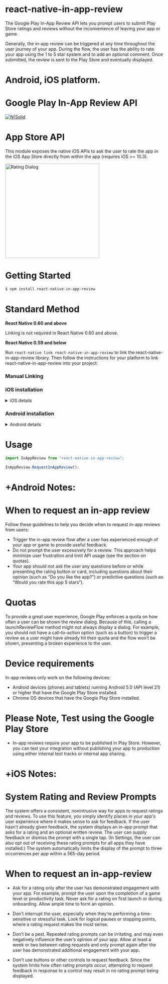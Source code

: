 # react-native-in-app-review

The Google Play In-App Review API lets you prompt users to submit Play Store ratings and reviews without the inconvenience of leaving your app or game.

Generally, the in-app review can be triggered at any time throughout the user journey of your app. During the flow, the user has the ability to rate your app using the 1 to 5 star system and to add an optional comment. Once submitted, the review is sent to the Play Store and eventually displayed.

# Android, iOS platform.

# Google Play In-App Review API

[![N|Solid](https://developer.android.com/images/google/play/in-app-review/iar-flow.jpg)](https://developer.android.com/guide/playcore/in-app-review)

# App Store API

This module exposes the native iOS APIs to ask the user to rate the app in the iOS App Store directly from within the app (requires iOS >= 10.3).

<img width="300" alt="Rating Dialog" src="https://cloud.githubusercontent.com/assets/378279/24377493/d22eb0b8-133f-11e7-9968-44d186a3801f.png">

# Getting Started

```sh
$ npm install react-native-in-app-review
```

# Standard Method

**React Native 0.60 and above**

Linking is not required in React Native 0.60 and above.

**React Native 0.59 and below**

Run `react-native link react-native-in-app-review` to link the react-native-in-app-review library.
Then follow the instructions for your platform to link react-native-in-app-review into your project:

### Manual Linking

### iOS installation

<details>
  <summary>iOS details</summary>

1. In Xcode, in the project navigator, right click `Libraries` ➜ `Add Files to [your project's name]`
2. Go to `node_modules` ➜ `react-native-in-app-review` and add `RNInAppReviewIOS.xcodeproj.xcodeproj`
3. In Xcode, in the project navigator, select your project. Add `libRNInAppReviewIOS.xcodeproj.a` to your project's `Build Phases` ➜ `Link Binary With Libraries`
4. Run your project (`Cmd+R`)

### Using [CocoaPods](https://cocoapods.org/)

Add the following to your `Podfile` and run `pod install`:

```ruby
pod 'RNInAppReviewIOS.xcodeproj', :path => '../node_modules/react-native-in-app-review/ios'
```

</details>

### Android installation

<details>
  <summary>Android details</summary>

Run `react-native link react-native-in-app-review` to link the react-native-in-app-review library.

#### **android/settings.gradle**

```gradle
include ':react-native-in-app-review'
project(':react-native-in-app-review').projectDir = new File(rootProject.projectDir, '../node_modules/react-native-in-app-review/android')
```

#### **android/app/build.gradle**

From version >= 5.0.0, you have to apply these changes:

```diff
dependencies {
   ...
+    implementation project(':react-native-in-app-review')
}
```

#### **android/gradle.properties**

Migrating to AndroidX (needs version >= 5.0.0):

```gradle.properties
android.useAndroidX=true
android.enableJetifier=true
```

#### **Then, in android/app/src/main/java/your/package/MainApplication.java:**

On top, where imports are:

```java
import com.ibits.react_native_in_app_review.AppReviewPackage;
```

```java
@Override
protected List<ReactPackage> getPackages() {
    return Arrays.asList(
            new MainReactPackage(),
            new AppReviewPackage()
    );
}
```

</details>

# Usage

```javascript
import InAppReview from "react-native-in-app-review";
```

```javascript
InAppReview.RequestInAppReview();
```

# +Android Notes:

# When to request an in-app review

Follow these guidelines to help you decide when to request in-app reviews from users:

- Trigger the in-app review flow after a user has experienced enough of your app or game to provide useful feedback.
- Do not prompt the user excessively for a review. This approach helps minimize user frustration and limit API usage (see the section on quotas).
- Your app should not ask the user any questions before or while presenting the rating button or card, including questions about their opinion (such as “Do you like the app?”) or predictive questions (such as “Would you rate this app 5 stars”).

# Quotas

To provide a great user experience, Google Play enforces a quota on how often a user can be shown the review dialog. Because of this, calling a launchReviewFlow method might not always display a dialog. For example, you should not have a call-to-action option (such as a button) to trigger a review as a user might have already hit their quota and the flow won’t be shown, presenting a broken experience to the user.

# Device requirements

In-app reviews only work on the following devices:

- Android devices (phones and tablets) running Android 5.0 (API level 21) or higher that have the Google Play Store installed.
- Chrome OS devices that have the Google Play Store installed.

# Please Note, Test using the Google Play Store

- In-app reviews require your app to be published in Play Store. However, you can test your integration without publishing your app to production using either internal test tracks or internal app sharing.

# +iOS Notes:

# System Rating and Review Prompts
The system offers a consistent, nonintrusive way for apps to request ratings and reviews. To use this feature, you simply identify places in your app's user experience where it makes sense to ask for feedback. If the user hasn't already given feedback, the system displays an in-app prompt that asks for a rating and an optional written review. The user can supply feedback or dismiss the prompt with a single tap. (In Settings, the user can also opt out of receiving these rating prompts for all apps they have installed.) The system automatically limits the display of the prompt to three occurrences per app within a 365-day period.



# When to request an in-app-review 

- Ask for a rating only after the user has demonstrated engagement with your app. For example, prompt the user upon the completion of a game level or productivity task. Never ask for a rating on first launch or during onboarding. Allow ample time to form an opinion.

- Don’t interrupt the user, especially when they’re performing a time-sensitive or stressful task. Look for logical pauses or stopping points, where a rating request makes the most sense.

- Don’t be a pest. Repeated rating prompts can be irritating, and may even negatively influence the user’s opinion of your app. Allow at least a week or two between rating requests and only prompt again after the user has demonstrated additional engagement with your app.

- Don't use buttons or other controls to request feedback. Since the system limits how often rating prompts occur, attempting to request feedback in response to a control may result in no rating prompt being displayed.
